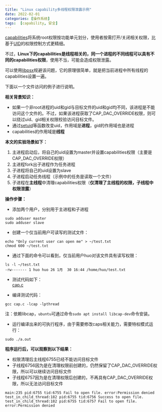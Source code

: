 ```yaml
---
title: "Linux capability多线程权限泄露示例"
date: 2022-02-01
categories: [操作系统]
tags:  [capability, 安全] 
---
```


[capabilities](https://man7.org/linux/man-pages/man7/capabilities.7.html)将系统root权限按功能单元划分，使用者按需打开/关闭相关权限，比基于[UID](https://man7.org/linux/man-pages/man7/credentials.7.html)的权限控制方式更精细。  

不过，**Linux下的capabilities是线程相关的，同一个进程的不同线程可以具有不同的capabilities权限**，使用不当，可能会造成权限泄露。  

可以使用[libpsx](https://www.man7.org/linux/man-pages/man3/libpsx.3.html)规避该问题，它的原理很简单，就是把当前进程中所有线程的capabilities设置一遍。


下面以一个文件访问的例子进行说明。

**相关背景知识：**
- 如果一个非root进程的uid和gid与目标文件的uid和gid均不同，该进程是不能访问这个文件的。不过，如果该进程获取了CAP_DAC_OVERRIDE权限，则可以绕过uid、gid相关权限校验访问目标文件。
- 通过[setuid](https://man7.org/linux/man-pages/man2/setuid.2.html)等函数改变uid，作用域是**进程**，gid的作用域也是进程
- capabilities的作用域是**线程**



**本文的实验场景如下：**

1. 主进程启动后，将自己的uid设置为master并设置capabilities权限（主要是CAP_DAC_OVERRIDE权限）
2. 主进程fork出子进程作为任务进程
3. 子进程将自己的uid设置为slave
4. 子进程启动任务线程（示例中的任务是读取一个文件）
5. 子进程在**主线程**中清理capabilities权限（**仅清理了主线程的权限，子线程中权限泄露**）


**操作步骤：**

- 添加两个用户，分别用于主进程和子进程

```
sudo adduser master
sudo adduser slave
```

- 创建一个仅当前用户可读写的测试文件：

```
echo "Only current user can open me" > ~/test.txt
chmod 600 ~/test.txt 
```

- 通过下面的命令可以看到，仅当前用户huo对该文件具有读写权限：

```
ls -l ~/test.txt
-rw------- 1 huo huo 26 1月  30 16:44 /home/huo/test.txt
```

- 测试代码如下：  
  [cap.c](https://github.com/sigusr1/file_server/blob/main/2022-02-01-linux_capability_example/cap.c)

- 编译测试代码：

```
gcc cap.c -lcap -lpthread
```
注：依赖libcap，`ubuntu`可通过命令`sudo apt install libcap-dev`命令安装。

- 运行编译出来的可执行程序，由于需要修改caps相关能力，需要特权模式运行：

```
sudo ./a.out
```

**程序运行后，可以观察到以下结果：**
- 权限清理后主线程6755已经不能访问目标文件
- 子线程6756因为是在清理权限前创建的，仍然保留了CAP_DAC_OVERRIDE权限，所以可以继续访问目标文件
- 子线程6757因为是在清理权限后创建的，不再具有CAP_DAC_OVERRIDE权限，所以无法访问目标文件


```
main:235 pid:6755 tid:6755 Fail to open file. error:Permission denied
test_in_child_thread:182 pid:6755 tid:6756 Success to open file.
test_in_child_thread:182 pid:6755 tid:6757 Fail to open file. error:Permission denied
```

